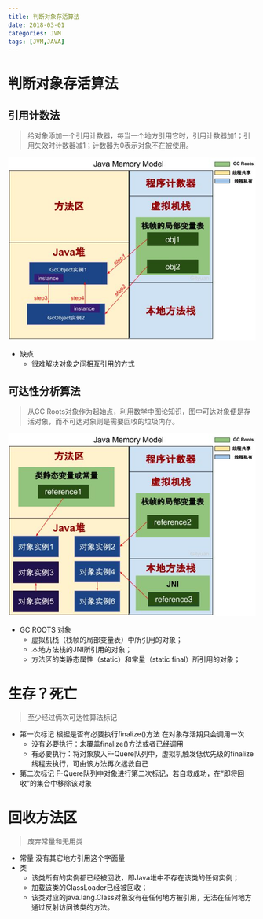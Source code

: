 ```yaml
---
title: 判断对象存活算法
date: 2018-03-01
categories: JVM
tags: [JVM,JAVA]
---
```

# 判断对象存活算法

## 引用计数法
> 给对象添加一个引用计数器，每当一个地方引用它时，引用计数器加1；引用失效时计数器减1；计数器为0表示对象不在被使用。

![alt text](/img/jvm/b9e5ecd5d1cfb1d045541c1f6e25e92c_hd.jpg "引用计数法")

- 缺点
  - 很难解决对象之间相互引用的方式

## 可达性分析算法
> 从GC Roots对象作为起始点，利用数学中图论知识，图中可达对象便是存活对象，而不可达对象则是需要回收的垃圾内存。

![alt text](/img/jvm/22f72b18415405c3e0207925a8de74fa_hd.jpg "可达性分析算法")

- GC ROOTS 对象
  - 虚拟机栈（栈帧的局部变量表）中所引用的对象；
  - 本地方法栈的JNI所引用的对象；
  - 方法区的类静态属性（static）和常量（static final）所引用的对象；

# 生存？死亡
>至少经过俩次可达性算法标记

- 第一次标记  根据是否有必要执行finalize()方法 在对象存活期只会调用一次
  - 没有必要执行：未覆盖finalize()方法或者已经调用
  - 有必要执行：将对象放入F-Quere队列中，虚拟机触发低优先级的finalize线程去执行，可由该方法再次拯救自己
- 第二次标记  F-Quere队列中对象进行第二次标记，若自救成功，在“即将回收”的集合中移除该对象

# 回收方法区
> 废弃常量和无用类

- 常量  没有其它地方引用这个字面量
- 类
  - 该类所有的实例都已经被回收，即Java堆中不存在该类的任何实例；
  - 加载该类的ClassLoader已经被回收；
  - 该类对应的java.lang.Class对象没有在任何地方被引用，无法在任何地方通过反射访问该类的方法。
